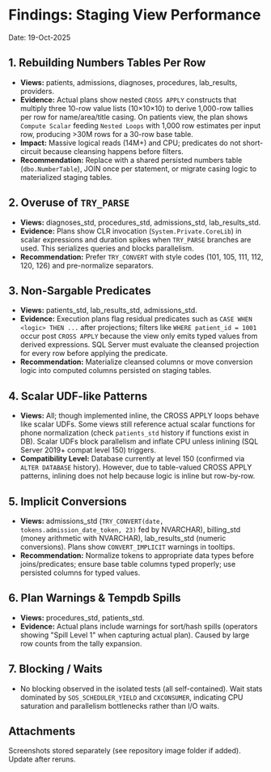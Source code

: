 # Findings: Staging View Performance

Date: 19-Oct-2025

## 1. Rebuilding Numbers Tables Per Row

- **Views:** patients, admissions, diagnoses, procedures, lab_results, providers.
- **Evidence:** Actual plans show nested `CROSS APPLY` constructs that multiply three 10-row value lists (10×10×10) to derive 1,000-row tallies per row for name/area/title casing. On patients view, the plan shows `Compute Scalar` feeding `Nested Loops` with 1,000 row estimates per input row, producing >30M rows for a 30-row base table.
- **Impact:** Massive logical reads (14M+) and CPU; predicates do not short-circuit because cleansing happens before filters.
- **Recommendation:** Replace with a shared persisted numbers table (`dbo.NumberTable`), JOIN once per statement, or migrate casing logic to materialized staging tables.

## 2. Overuse of `TRY_PARSE`

- **Views:** diagnoses_std, procedures_std, admissions_std, lab_results_std.
- **Evidence:** Plans show CLR invocation (`System.Private.CoreLib`) in scalar expressions and duration spikes when `TRY_PARSE` branches are used. This serializes queries and blocks parallelism.
- **Recommendation:** Prefer `TRY_CONVERT` with style codes (101, 105, 111, 112, 120, 126) and pre-normalize separators.

## 3. Non-Sargable Predicates

- **Views:** patients_std, lab_results_std, admissions_std.
- **Evidence:** Execution plans flag residual predicates such as `CASE WHEN <logic> THEN ...` after projections; filters like `WHERE patient_id = 1001` occur post `CROSS APPLY` because the view only emits typed values from derived expressions. SQL Server must evaluate the cleansed projection for every row before applying the predicate.
- **Recommendation:** Materialize cleansed columns or move conversion logic into computed columns persisted on staging tables.

## 4. Scalar UDF-like Patterns

- **Views:** All; though implemented inline, the CROSS APPLY loops behave like scalar UDFs. Some views still reference actual scalar functions for phone normalization (check `patients_std` history if functions exist in DB). Scalar UDFs block parallelism and inflate CPU unless inlining (SQL Server 2019+ compat level 150) triggers.
- **Compatibility Level:** Database currently at level 150 (confirmed via `ALTER DATABASE` history). However, due to table-valued CROSS APPLY patterns, inlining does not help because logic is inline but row-by-row.

## 5. Implicit Conversions

- **Views:** admissions_std (`TRY_CONVERT(date, tokens.admission_date_token, 23)` fed by NVARCHAR), billing_std (money arithmetic with NVARCHAR), lab_results_std (numeric conversions). Plans show `CONVERT_IMPLICIT` warnings in tooltips.
- **Recommendation:** Normalize tokens to appropriate data types before joins/predicates; ensure base table columns typed properly; use persisted columns for typed values.

## 6. Plan Warnings & Tempdb Spills

- **Views:** procedures_std, patients_std.
- **Evidence:** Actual plans include warnings for sort/hash spills (operators showing "Spill Level 1" when capturing actual plan). Caused by large row counts from the tally expansion.

## 7. Blocking / Waits

- No blocking observed in the isolated tests (all self-contained). Wait stats dominated by `SOS_SCHEDULER_YIELD` and `CXCONSUMER`, indicating CPU saturation and parallelism bottlenecks rather than I/O waits.

## Attachments

Screenshots stored separately (see repository image folder if added). Update after reruns.
